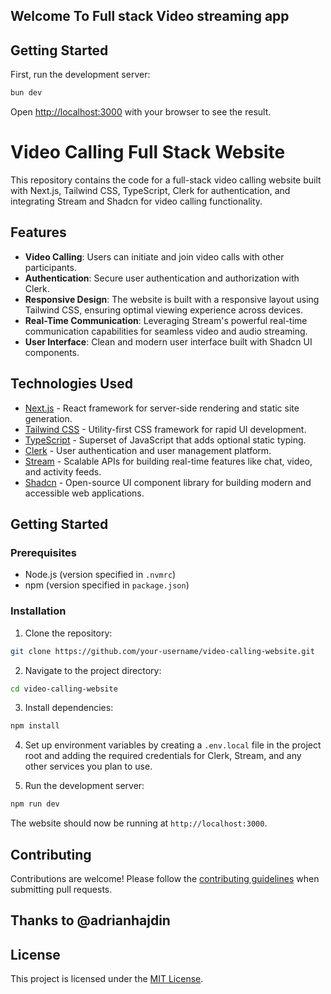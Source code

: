 ## Welcome To Full stack Video streaming app



## Getting Started

First, run the development server:

```bash
bun dev
```

Open [http://localhost:3000](http://localhost:3000) with your browser to see the result.
# Video Calling Full Stack Website

This repository contains the code for a full-stack video calling website built with Next.js, Tailwind CSS, TypeScript, Clerk for authentication, and integrating Stream and Shadcn for video calling functionality.

## Features

- **Video Calling**: Users can initiate and join video calls with other participants.
- **Authentication**: Secure user authentication and authorization with Clerk.
- **Responsive Design**: The website is built with a responsive layout using Tailwind CSS, ensuring optimal viewing experience across devices.
- **Real-Time Communication**: Leveraging Stream's powerful real-time communication capabilities for seamless video and audio streaming.
- **User Interface**: Clean and modern user interface built with Shadcn UI components.

## Technologies Used

- [Next.js](https://nextjs.org/) - React framework for server-side rendering and static site generation.
- [Tailwind CSS](https://tailwindcss.com/) - Utility-first CSS framework for rapid UI development.
- [TypeScript](https://www.typescriptlang.org/) - Superset of JavaScript that adds optional static typing.
- [Clerk](https://clerk.com/) - User authentication and user management platform.
- [Stream](https://getstream.io/) - Scalable APIs for building real-time features like chat, video, and activity feeds.
- [Shadcn](https://shadcn.com/) - Open-source UI component library for building modern and accessible web applications.

## Getting Started

### Prerequisites

- Node.js (version specified in `.nvmrc`)
- npm (version specified in `package.json`)

### Installation

1. Clone the repository:

```bash
git clone https://github.com/your-username/video-calling-website.git
```

2. Navigate to the project directory:

```bash
cd video-calling-website
```

3. Install dependencies:

```bash
npm install
```

4. Set up environment variables by creating a `.env.local` file in the project root and adding the required credentials for Clerk, Stream, and any other services you plan to use.

5. Run the development server:

```bash
npm run dev
```

The website should now be running at `http://localhost:3000`.

## Contributing

Contributions are welcome! Please follow the [contributing guidelines](.github/CONTRIBUTING.md) when submitting pull requests.

## Thanks to @adrianhajdin

## License

This project is licensed under the [MIT License](LICENSE).
